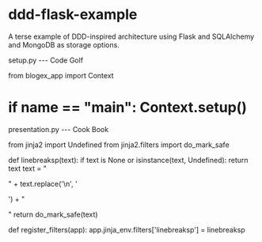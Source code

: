 ddd-flask-example
=================

A terse example of DDD-inspired architecture using Flask and SQLAlchemy and MongoDB as storage options.


setup.py --- Code Golf

from blogex_app import Context

if __name__ == "__main__": Context.setup()
=================

presentation.py --- Cook Book

from jinja2 import Undefined
from jinja2.filters import do_mark_safe

def linebreaksp(text):
    if text is None or isinstance(text, Undefined):
        return text 
    text = "<p>" + text.replace('\n', '</p><p>') + "</p>"
    return do_mark_safe(text)

def register_filters(app):
    app.jinja_env.filters['linebreaksp'] = linebreaksp
